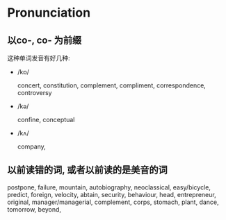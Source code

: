 # Pronunciation

## 以co-, co- 为前缀

这种单词发音有好几种:

- /kɒ/

    concert, constitution, complement, compliment, correspondence, controversy

- /kǝ/

    confine, conceptual

- /kʌ/

    company, 


## 以前读错的词, 或者以前读的是美音的词

postpone, failure, mountain, autobiography, neoclassical, easy/bicycle, predict, foreign, velocity, abtain, security,
behaviour, head, entrepreneur, original, manager/managerial, complement, corps, stomach, plant, dance, tomorrow,
beyond, 
